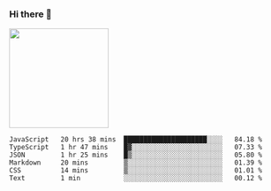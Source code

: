 ### Hi there 👋

<!--
**hwolf0610/hwolf0610** is a ✨ _special_ ✨ repository because its `README.md` (this file) appears on your GitHub profile.

Here are some ideas to get you started:

- 🔭 I’m currently working on ...
- 🌱 I’m currently learning ...
- 👯 I’m looking to collaborate on ...
- 🤔 I’m looking for help with ...
- 💬 Ask me about ...
- 📫 How to reach me: ...
- 😄 Pronouns: ...
- ⚡ Fun fact: ...
-->

<img height="180em" src="https://github-readme-stats.vercel.app/api?username=hwolf0610&show_icons=true&hide_border=true&&count_private=true&include_all_commits=true" />


<!--START_SECTION:waka-->

```text
JavaScript   20 hrs 38 mins  █████████████████████░░░░   84.18 %
TypeScript   1 hr 47 mins    █▓░░░░░░░░░░░░░░░░░░░░░░░   07.33 %
JSON         1 hr 25 mins    █▒░░░░░░░░░░░░░░░░░░░░░░░   05.80 %
Markdown     20 mins         ▒░░░░░░░░░░░░░░░░░░░░░░░░   01.39 %
CSS          14 mins         ▒░░░░░░░░░░░░░░░░░░░░░░░░   01.01 %
Text         1 min           ░░░░░░░░░░░░░░░░░░░░░░░░░   00.12 %
```

<!--END_SECTION:waka-->
